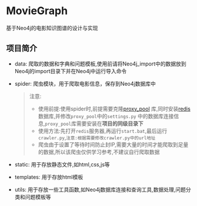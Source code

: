 # MovieGraph

基于Neo4j的电影知识图谱的设计与实现

## 项目简介

- data: 爬取的数据和字典和问题模板,使用前请将Neo4j_import中的数据放到Neo4j的import目录下并在Neo4j中运行导入命令
- spider: 爬虫模块，用于爬取电影信息，保存到Neo4j数据库中
  > 注意:
  > - 使用前提:使用spider时,前提需要克隆[proxy_pool](https://github.com/jhao104/proxy_pool)
      库,同时安装[redis](https://github.com/tporadowski/redis/releases)数据库,并修改`proxy_pool`中的`settings.py`
      中的数据库连接信息,`proxy_pool`库需要安装在**项目的同级目录下**
  > - 使用方法:先打开`redis`服务器,再运行`start.bat`,最后运行`crawler.py`,`注意:根据需要修改crawler.py中的url地址`
  > - 爬虫由于设置了等待时间防止封IP,需要大量的时间才能爬取到足量的数据,所以该爬虫仅供学习参考,不建议自行爬取数据

- static: 用于存放静态文件,如html,css,js等
- templates: 用于存放html模板
- utils: 用于存放一些工具函数,如Neo4j数据库连接和查询工具,数据处理,问题分类和问题模板等